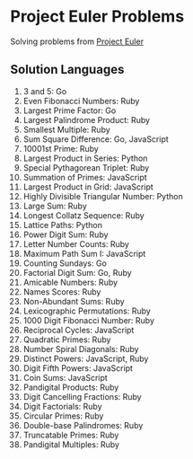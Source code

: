 # Project Euler Problems
Solving problems from [Project Euler](https://projecteuler.net/archives)

## Solution Languages
1. 3 and 5: Go
2. Even Fibonacci Numbers: Ruby
3. Largest Prime Factor: Go
4. Largest Palindrome Product: Ruby
5. Smallest Multiple: Ruby
6. Sum Square Difference: Go, JavaScript
7. 10001st Prime: Ruby
8. Largest Product in Series: Python
9. Special Pythagorean Triplet: Ruby
10. Summation of Primes: JavaScript
11. Largest Product in Grid: JavaScript
12. Highly Divisible Triangular Number: Python
13. Large Sum: Ruby
14. Longest Collatz Sequence: Ruby
15. Lattice Paths: Python
16. Power Digit Sum: Ruby
17. Letter Number Counts: Ruby
18. Maximum Path Sum I: JavaScript
19. Counting Sundays: Go
20. Factorial Digit Sum: Go, Ruby
21. Amicable Numbers: Ruby
22. Names Scores: Ruby
23. Non-Abundant Sums: Ruby
24. Lexicographic Permutations: Ruby
25. 1000 Digit Fibonacci Number: Ruby
26. Reciprocal Cycles: JavaScript
27. Quadratic Primes: Ruby
28. Number Spiral Diagonals: Ruby
29. Distinct Powers: JavaScript, Ruby
30. Digit Fifth Powers: JavaScript
31. Coin Sums: JavaScript
32. Pandigital Products: Ruby
33. Digit Cancelling Fractions: Ruby
34. Digit Factorials: Ruby
35. Circular Primes: Ruby
36. Double-base Palindromes: Ruby
37. Truncatable Primes: Ruby
38. Pandigital Multiples: Ruby
